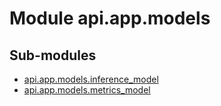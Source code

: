 Module api.app.models
=====================

Sub-modules
-----------
* [api.app.models.inference_model](inference_model.md)
* [api.app.models.metrics_model](metrics_model.md)